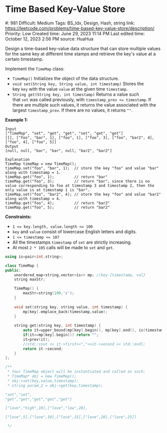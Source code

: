 # Time Based Key-Value Store

#: 981
Difficult: Medium
Tags: BS_Idx, Design, Hash, string
link: https://leetcode.com/problems/time-based-key-value-store/description/
Priority: Low
Created time: June 29, 2023 11:14 PM
Last edited time: October 12, 2023 2:56 PM
source: HuaHua

Design a time-based key-value data structure that can store multiple values for the same key at different time stamps and retrieve the key's value at a certain timestamp.

Implement the `TimeMap` class:

- `TimeMap()` Initializes the object of the data structure.
- `void set(String key, String value, int timestamp)` Stores the key `key` with the value `value` at the given time `timestamp`.
- `String get(String key, int timestamp)` Returns a value such that `set` was called previously, with `timestamp_prev <= timestamp`. If there are multiple such values, it returns the value associated with the largest `timestamp_prev`. If there are no values, it returns `""`.

**Example 1:**

```
Input
["TimeMap", "set", "get", "get", "set", "get", "get"]
[[], ["foo", "bar", 1], ["foo", 1], ["foo", 3], ["foo", "bar2", 4], ["foo", 4], ["foo", 5]]
Output
[null, null, "bar", "bar", null, "bar2", "bar2"]

Explanation
TimeMap timeMap = new TimeMap();
timeMap.set("foo", "bar", 1);  // store the key "foo" and value "bar" along with timestamp = 1.
timeMap.get("foo", 1);         // return "bar"
timeMap.get("foo", 3);         // return "bar", since there is no value corresponding to foo at timestamp 3 and timestamp 2, then the only value is at timestamp 1 is "bar".
timeMap.set("foo", "bar2", 4); // store the key "foo" and value "bar2" along with timestamp = 4.
timeMap.get("foo", 4);         // return "bar2"
timeMap.get("foo", 5);         // return "bar2"

```

**Constraints:**

- `1 <= key.length, value.length <= 100`
- `key` and `value` consist of lowercase English letters and digits.
- `1 <= timestamp <= 107`
- All the timestamps `timestamp` of `set` are strictly increasing.
- At most `2 * 105` calls will be made to `set` and `get`.

```cpp
using is=pair<int,string>;

class TimeMap {
public:
    unordered_map<string,vector<is>> mp; //key-{timestamp, val}
    string maxStr;

    TimeMap() {
        maxStr=string(100,'z');
    }
    
    void set(string key, string value, int timestamp) {
        mp[key].emplace_back(timestamp,value);
    }
    
    string get(string key, int timestamp) {
        auto it=upper_bound(mp[key].begin(), mp[key].end(), is(timestamp,maxStr));
        if(it==mp[key].begin()) return "";
        it=prev(it);
        //std::cout << it->first<<","<<it->second << std::endl;
        return it->second;
    }
};

/**
 * Your TimeMap object will be instantiated and called as such:
 * TimeMap* obj = new TimeMap();
 * obj->set(key,value,timestamp);
 * string param_2 = obj->get(key,timestamp);

"set","set",
"get","get","get","get","get"]

["love","high",10],["love","low",20],

["love",5],["love",10],["love",15],["love",20],["love",25]]

 */
```